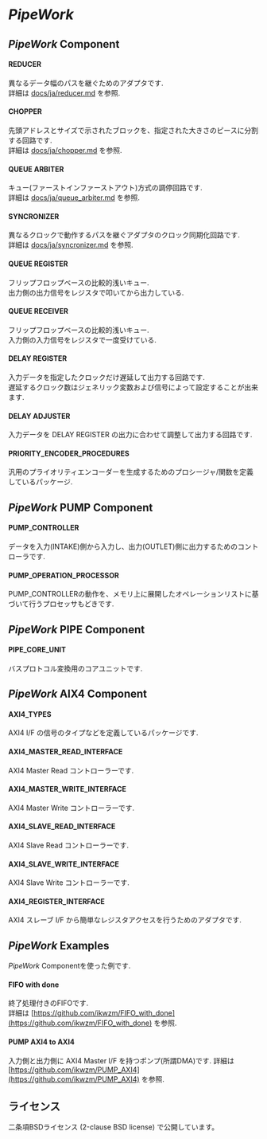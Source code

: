 *PipeWork*
============

*PipeWork* Component
--------------------

#### REDUCER

異なるデータ幅のパスを継ぐためのアダプタです.  
詳細は [docs/ja/reducer.md](docs/ja/reducer.md) を参照.

#### CHOPPER

先頭アドレスとサイズで示されたブロックを、指定された大きさのピースに分割する回路です.  
詳細は [docs/ja/chopper.md](docs/ja/chopper.md) を参照.

#### QUEUE ARBITER

キュー(ファーストインファーストアウト)方式の調停回路です.  
詳細は [docs/ja/queue_arbiter.md](docs/ja/queue_arbiter.md) を参照.

#### SYNCRONIZER

異なるクロックで動作するパスを継ぐアダプタのクロック同期化回路です.  
詳細は [docs/ja/syncronizer.md](docs/ja/syncronizer.md) を参照.

#### QUEUE REGISTER

フリップフロップベースの比較的浅いキュー.     
出力側の出力信号をレジスタで叩いてから出力している.

#### QUEUE RECEIVER

フリップフロップベースの比較的浅いキュー.    
入力側の入力信号をレジスタで一度受けている.

#### DELAY REGISTER

入力データを指定したクロックだけ遅延して出力する回路です.  
遅延するクロック数はジェネリック変数および信号によって設定することが出来ます.

#### DELAY ADJUSTER

入力データを DELAY REGISTER の出力に合わせて調整して出力する回路です.

#### PRIORITY_ENCODER_PROCEDURES

汎用のプライオリティエンコーダーを生成するためのプロシージャ/関数を定義しているパッケージ.

*PipeWork* PUMP Component
-------------------------

#### PUMP_CONTROLLER

データを入力(INTAKE)側から入力し、出力(OUTLET)側に出力するためのコントローラです.    

#### PUMP_OPERATION_PROCESSOR

PUMP_CONTROLLERの動作を、メモリ上に展開したオペレーションリストに基づいて行うプロセッサもどきです.   


*PipeWork* PIPE Component
-------------------------

#### PIPE_CORE_UNIT

バスプロトコル変換用のコアユニットです.

*PipeWork* AIX4 Component
-------------------------

#### AXI4_TYPES

AXI4 I/F の信号のタイプなどを定義しているパッケージです.    

#### AXI4_MASTER_READ_INTERFACE

AXI4 Master Read コントローラーです.    

#### AXI4_MASTER_WRITE_INTERFACE

AXI4 Master Write コントローラーです.    

#### AXI4_SLAVE_READ_INTERFACE

AXI4 Slave Read コントローラーです.    

#### AXI4_SLAVE_WRITE_INTERFACE

AXI4 Slave Write コントローラーです.    

#### AXI4_REGISTER_INTERFACE

AXI4 スレーブ I/F から簡単なレジスタアクセスを行うためのアダプタです.    


*PipeWork* Examples
-------------------

*PipeWork* Componentを使った例です.

#### FIFO with done

終了処理付きのFIFOです.  
詳細は [https://github.com/ikwzm/FIFO_with_done](https://github.com/ikwzm/FIFO_with_done) を参照.

#### PUMP AXI4 to AXI4

入力側と出力側に AXI4 Master I/F を持つポンプ(所謂DMA)です.
詳細は [https://github.com/ikwzm/PUMP_AXI4](https://github.com/ikwzm/PUMP_AXI4) を参照.

ライセンス
----------

二条項BSDライセンス (2-clause BSD license) で公開しています。
